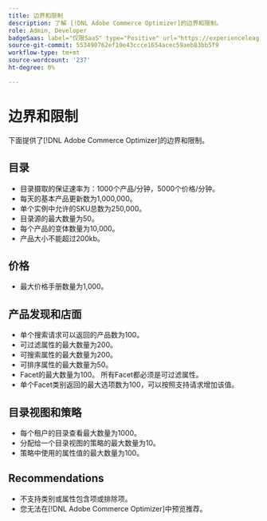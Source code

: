 ```yaml
---
title: 边界和限制
description: 了解 [!DNL Adobe Commerce Optimizer]的边界和限制。
role: Admin, Developer
badgeSaas: label="仅限SaaS" type="Positive" url="https://experienceleague.adobe.com/en/docs/commerce/user-guides/product-solutions" tooltip="仅适用于Adobe Commerce as a Cloud Service和Adobe Commerce Optimizer项目(Adobe管理的SaaS基础架构)。"
source-git-commit: 553490762ef10e43ccce1654acec59aeb83bb5f9
workflow-type: tm+mt
source-wordcount: '237'
ht-degree: 0%

---
```


# 边界和限制

下面提供了[!DNL Adobe Commerce Optimizer]的边界和限制。

## 目录

- 目录摄取的保证速率为：1000个产品/分钟，5000个价格/分钟。
- 每天的基本产品更新数为1,000,000。
- 单个实例中允许的SKU总数为250,000。 
- 目录源的最大数量为50。
- 每个产品的变体数量为10,000。
- 产品大小不能超过200kb。

## 价格

- 最大价格手册数量为1,000。

## 产品发现和店面

- 单个搜索请求可以返回的产品数为100。
- 可过滤属性的最大数量为200。
- 可搜索属性的最大数量为200。
- 可排序属性的最大数量为50。
- Facet的最大数量为100。 所有Facet都必须是可过滤属性。
- 单个Facet类别返回的最大选项数为100，可以按照支持请求增加该值。

## 目录视图和策略

- 每个租户的目录查看最大数量为1000。
- 分配给一个目录视图的策略的最大数量为10。
- 策略中使用的属性值的最大数量为100。 

## Recommendations

- 不支持类别或属性包含项或排除项。
- 您无法在[!DNL Adobe Commerce Optimizer]中预览推荐。
